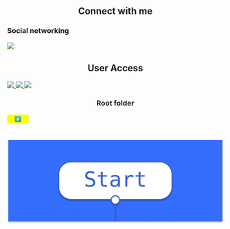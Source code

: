  <h2 align="center">Connect with me</h2>
      <h3>Social networking</h3>
            <a href="https://fb.com/100030154351504"> <img src="https://camo.githubusercontent.com/2d1ffa69dd491ebeca01b2098cf8233dd09950ff5895abccd5b455ca442abc59/68747470733a2f2f696d672e736869656c64732e696f2f62616467652f46616365626f6f6b2d3138373746323f7374796c653d666f722d7468652d6261646765266c6f676f3d66616365626f6f6b266c6f676f436f6c6f723d7768697465" /> </a>
     
           
<br/>
 <h2 align="center">User Access</h2>
            <a href="https://j2c.cc/2FA9psk"> <img src="https://github.com/anuraghazra/github-readme-stats/workflows/Test/badge.svg" /> </a>
            <a href="https://msdvn-my.sharepoint.com/:f:/g/personal/tuvatnguyenngoc_vultr_vn/Eh3b4VrUz_5Fhdui5hl9TMkBGL09nA4U01llm00dLopyfw?e=i7Sdej"> <img src="https://github.com/anuraghazra/github-readme-stats/workflows/Test/badge.svg" /> </a>
             <a href="https://j2c.cc/2fa-9psk-onmicrosoft"> <img src="https://github.com/anuraghazra/github-readme-stats/workflows/Test/badge.svg" /> </a>

 <h3 align="center">Root folder</h3>
             <a  align="center" href="https://www.facebook.com/best1234.vn"> <img  align="center" width="50px" height="20px" src="https://raw.githubusercontent.com/Tu-Banh-2K3/Public-Media/f3c3cf22d75a1fa01d026963f74f6d38a915e3b5/Pictures/Icon/ico%207jul22.png" /></a>
          
<h1></h1>
<a href="https://j2c.cc/9psk">
<img alt="ảnh die rồi 😭" src="https://github.com/Tu-Banh-2K3/demo-30.9/blob/07cf117476df3f80976ca7e7f276aa66b3d49bea/242006104_101550648954805_3809611066454202907_n.png"/>
</a>
